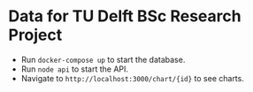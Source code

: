 # Data for TU Delft BSc Research Project

- Run `docker-compose up` to start the database.
- Run `node api` to start the API.
- Navigate to `http://localhost:3000/chart/{id}` to see charts.
